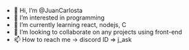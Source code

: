 - 👋 Hi, I’m @JuanCarlosta
- 👀 I’m interested in programming
- 🌱 I’m currently learning react, nodejs, C
- 💞️ I’m looking to collaborate on any projects using front-end
- 📫 How to reach me -> discord ID => j_ask 

<!---
JuanCarlosta/JuanCarlosta is a ✨ special ✨ repository because its `README.md` (this file) appears on your GitHub profile.
You can click the Preview link to take a look at your changes.
--->
